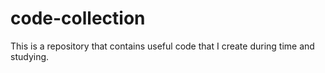 # code-collection
This is a repository that contains useful code that I create during time and studying.
